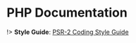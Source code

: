 # PHP Documentation

!> **Style Guide**: [PSR-2 Coding Style Guide](https://www.php-fig.org/psr/psr-2/)
